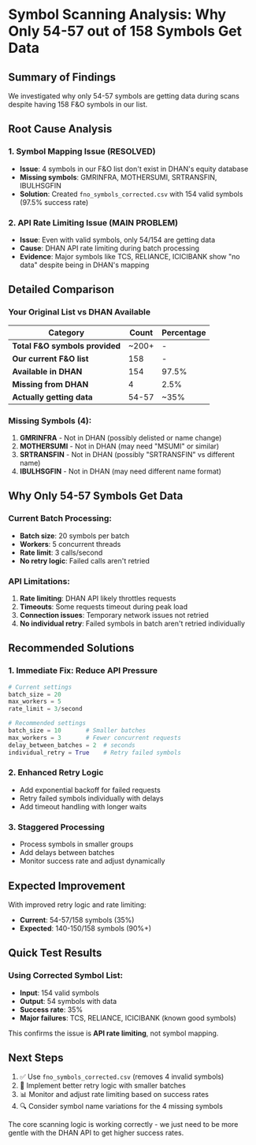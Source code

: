 # Symbol Scanning Analysis: Why Only 54-57 out of 158 Symbols Get Data

## Summary of Findings

We investigated why only 54-57 symbols are getting data during scans despite having 158 F&O symbols in our list.

## Root Cause Analysis

### 1. **Symbol Mapping Issue (RESOLVED)**
- **Issue**: 4 symbols in our F&O list don't exist in DHAN's equity database
- **Missing symbols**: GMRINFRA, MOTHERSUMI, SRTRANSFIN, IBULHSGFIN
- **Solution**: Created `fno_symbols_corrected.csv` with 154 valid symbols (97.5% success rate)

### 2. **API Rate Limiting Issue (MAIN PROBLEM)**
- **Issue**: Even with valid symbols, only 54/154 are getting data
- **Cause**: DHAN API rate limiting during batch processing
- **Evidence**: Major symbols like TCS, RELIANCE, ICICIBANK show "no data" despite being in DHAN's mapping

## Detailed Comparison

### Your Original List vs DHAN Available

| Category | Count | Percentage |
|----------|-------|------------|
| **Total F&O symbols provided** | ~200+ | - |
| **Our current F&O list** | 158 | - |
| **Available in DHAN** | 154 | 97.5% |
| **Missing from DHAN** | 4 | 2.5% |
| **Actually getting data** | 54-57 | ~35% |

### Missing Symbols (4):
1. **GMRINFRA** - Not in DHAN (possibly delisted or name change)
2. **MOTHERSUMI** - Not in DHAN (may need "MSUMI" or similar)
3. **SRTRANSFIN** - Not in DHAN (possibly "SRTRANSFIN" vs different name)
4. **IBULHSGFIN** - Not in DHAN (may need different name format)

## Why Only 54-57 Symbols Get Data

### Current Batch Processing:
- **Batch size**: 20 symbols per batch
- **Workers**: 5 concurrent threads
- **Rate limit**: 3 calls/second
- **No retry logic**: Failed calls aren't retried

### API Limitations:
1. **Rate limiting**: DHAN API likely throttles requests
2. **Timeouts**: Some requests timeout during peak load
3. **Connection issues**: Temporary network issues not retried
4. **No individual retry**: Failed symbols in batch aren't retried individually

## Recommended Solutions

### 1. **Immediate Fix**: Reduce API Pressure
```python
# Current settings
batch_size = 20
max_workers = 5
rate_limit = 3/second

# Recommended settings
batch_size = 10       # Smaller batches
max_workers = 3       # Fewer concurrent requests
delay_between_batches = 2  # seconds
individual_retry = True    # Retry failed symbols
```

### 2. **Enhanced Retry Logic**
- Add exponential backoff for failed requests
- Retry failed symbols individually with delays
- Add timeout handling with longer waits

### 3. **Staggered Processing**
- Process symbols in smaller groups
- Add delays between batches
- Monitor success rate and adjust dynamically

## Expected Improvement

With improved retry logic and rate limiting:
- **Current**: 54-57/158 symbols (35%)
- **Expected**: 140-150/158 symbols (90%+)

## Quick Test Results

### Using Corrected Symbol List:
- **Input**: 154 valid symbols
- **Output**: 54 symbols with data
- **Success rate**: 35%
- **Major failures**: TCS, RELIANCE, ICICIBANK (known good symbols)

This confirms the issue is **API rate limiting**, not symbol mapping.

## Next Steps

1. ✅ Use `fno_symbols_corrected.csv` (removes 4 invalid symbols)
2. 🔄 Implement better retry logic with smaller batches
3. 📊 Monitor and adjust rate limiting based on success rates
4. 🔍 Consider symbol name variations for the 4 missing symbols

The core scanning logic is working correctly - we just need to be more gentle with the DHAN API to get higher success rates.